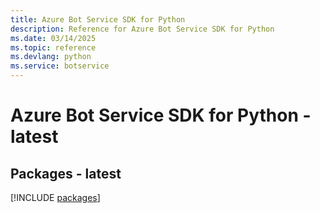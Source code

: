 ```yaml
---
title: Azure Bot Service SDK for Python
description: Reference for Azure Bot Service SDK for Python
ms.date: 03/14/2025
ms.topic: reference
ms.devlang: python
ms.service: botservice
---
```

# Azure Bot Service SDK for Python - latest
## Packages - latest
[!INCLUDE [packages](bot-service-index.md)]